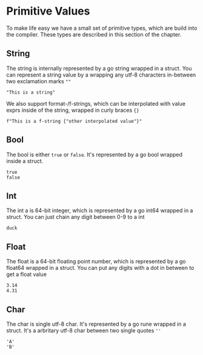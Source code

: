 # Primitive Values
To make life easy we have a small set of primitive types, which are build into the compiler.
These types are described in this section of the chapter.

## String
The string is internally represented by a go string wrapped in a struct. You can represent a string value by a wrapping any utf-8 characters in-between two exclamation marks `""`
```duck
"This is a string"
```

We also support format-/f-strings, which can be interpolated with value exprs inside of the string, wrapped in curly braces `{}`
```duck
f"This is a f-string {"other interpolated value"}"
```

## Bool
The bool is either `true` or `false`. It's represented by a go bool wrapped inside a struct.
```duck
true
false
```

## Int
The int a is 64-bit integer, which is represented by a go int64 wrapped in a struct. You can just chain any digit between 0-9 to a int
```duck
duck
```

## Float
The float is a 64-bit floating point number, which is represented by a go float64 wrapped in a struct. You can put any digits with a dot in between to get a float value
```
3.14
4.31
```

## Char
The char is single utf-8 char. It's represented by a go rune wrapped in a struct. It's a arbritary utf-8 char between two single quotes `''`
```duck
'A'
'B'
```
